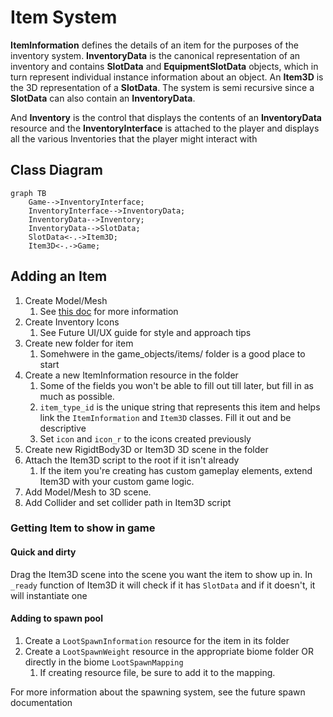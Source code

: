 # Item System
**ItemInformation** defines the details of an item for the purposes of the inventory system. **InventoryData** is the canonical representation of an inventory and contains **SlotData** and **EquipmentSlotData** objects, which in turn represent individual instance information about an object. An **Item3D** is the 3D representation of a **SlotData**. The system is semi recursive since a **SlotData** can also contain an **InventoryData**. 

And **Inventory** is the control that displays the contents of an **InventoryData** resource and the **InventoryInterface** is attached to the player and displays all the various Inventories that the player might interact with

## Class Diagram

```mermaid
graph TB
    Game-->InventoryInterface;
    InventoryInterface-->InventoryData;
    InventoryData-->Inventory;
    InventoryData-->SlotData;
    SlotData<-.->Item3D;
    Item3D<-.->Game;
```

## Adding an Item
1. Create Model/Mesh
    1. See [this doc](./blender.md) for more information
2. Create Inventory Icons
    1. See Future UI/UX guide for style and approach tips  
3. Create new folder for item
    1. Somehwere in the game_objects/items/ folder is a good place to start
4. Create a new ItemInformation resource in the folder
    1. Some of the fields you won't be able to fill out till later, but fill in as much as possible.
    2. `item_type_id` is the unique string that represents this item and helps link the `ItemInformation` and `Item3D` classes. Fill it out and be descriptive
    3. Set `icon` and `icon_r` to the icons created previously
5. Create new RigidtBody3D or Item3D 3D scene in the folder
6. Attach the Item3D script to the root if it isn't already
    1. If the item you're creating has custom gameplay elements, extend Item3D with your custom game logic.
7. Add Model/Mesh to 3D scene.
8. Add Collider and set collider path in Item3D script

### Getting Item to show in game
#### Quick and dirty
Drag the Item3D scene into the scene you want the item to show up in. In `_ready` function of Item3D it will check if it has `SlotData` and if it doesn't, it will instantiate one
#### Adding to spawn pool
1. Create a `LootSpawnInformation` resource for the item in its folder
2. Create a `LootSpawnWeight` resource in the appropriate biome folder OR directly in the biome `LootSpawnMapping`
    1. If creating resource file, be sure to add it to the mapping.
  
For more information about the spawning system, see the future spawn documentation
